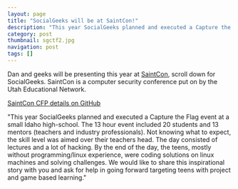 ```yaml
---
layout: page 
title: "SocialGeeks will be at SaintCon!"
description: "This year SocialGeeks planned and executed a Capture the Flag event at a small Idaho high-school."
category: post 
thumbnail: sgctf2.jpg
navigation: post
tags: []
---
```


Dan and geeks will be presenting this year at <a href="http://www.saintcon.org/" target="_blank">SaintCon</a>, scroll down for SocialGeeks.  SaintCon is a computer security conference put on by the Utah Educational Network. 

<a href="https://github.com/SocialGeeks/npo/blob/master/cfp/saintcon_abstract.md" target="_blank">SaintCon CFP details on GitHub</a>  
	
"This year SocialGeeks planned and executed a Capture the Flag event at a small Idaho high-school. The 13 hour event included 20 students and 13 mentors (teachers and industry professionals). Not knowing what to expect, the skill level was aimed over their teachers head. The day consisted of lectures and a lot of hacking. By the end of the day, the teens, mostly without programming/linux experience, were coding solutions on linux machines and solving challenges. We would like to share this inspirational story with you and ask for help in going forward targeting teens with project and game based learning."  

